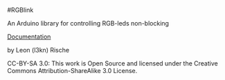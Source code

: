 #RGBlink

An Arduino library for controlling RGB-leds non-blocking

[Documentation](http://docs.l3kn.de/RGBlink/)


by Leon (l3kn) Rische

CC-BY-SA 3.0: This work is Open Source and licensed under the Creative Commons Attribution-ShareAlike 3.0 License.
